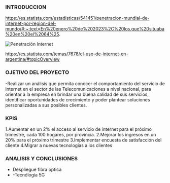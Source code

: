 ### INTRODUCCION

https://es.statista.com/estadisticas/541451/penetracion-mundial-de-internet-por-region-del-mundo/#:~:text=En%20enero%20de%202023%2C%20los,que%20situaba%20en%20el%2064%25.

![Penetración Internet](https://user-images.githubusercontent.com/113458958/233634459-dcbe47b0-9c54-4cec-8b9b-852165c8412b.PNG)

https://es.statista.com/temas/7678/el-uso-de-internet-en-argentina/#topicOverview

### OJETIVO DEL PROYECTO

-Realizar un análisis que permita conocer el comportamiento del servicio de Internet en el sector de las Telecomunicaciones a nivel nacional, para orientar a la empresa en brindar una buena calidad de sus servicios, identificar oportunidades de crecimiento y poder plantear soluciones personalizadas a sus posibles clientes.

### KPIS

1.Aumentar en un 2% el acceso al servicio de internet para el próximo trimestre, cada 100 hogares, por provincia.
2.Mejorar los ingresos en un 20% para el próximo trimestre
3.Implementar encuesta de satisfacción del cliente
4.Migrar a nuevas tecnologias a los clientes

### ANALISIS Y CONCLUSIONES

- Despliegue fibra optica
- -Tecnólogia 5G
